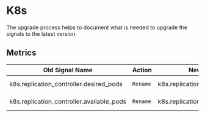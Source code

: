 <!-- NOTE: THIS FILE IS AUTOGENERATED. DO NOT EDIT BY HAND. -->
<!-- see templates/registry/markdown/attribute_namespace.md.j2 -->

# K8s

The upgrade process helps to document what is needed to upgrade the signals to the latest version.

## Metrics

| Old Signal Name | Action | New Signal Name | Summary |
| --- | --- | --- | --- |
| k8s.replication_controller.desired_pods | `Rename` | k8s.replicationcontroller.desired_pods | Replaced by `k8s.replicationcontroller.desired_pods`. |
| k8s.replication_controller.available_pods | `Rename` | k8s.replicationcontroller.available_pods | Replaced by `k8s.replicationcontroller.available_pods`. |


